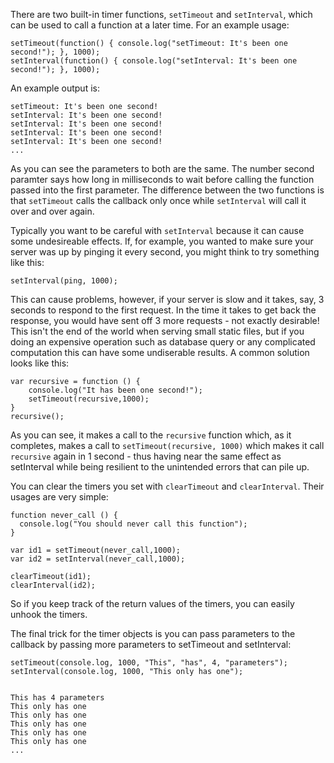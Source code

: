 There are two built-in timer functions, `setTimeout` and `setInterval`, which can be used to call a function at a later time. For an example usage:

    setTimeout(function() { console.log("setTimeout: It's been one second!"); }, 1000);
    setInterval(function() { console.log("setInterval: It's been one second!"); }, 1000);

An example output is:

    setTimeout: It's been one second!
    setInterval: It's been one second!
    setInterval: It's been one second!
    setInterval: It's been one second!
    setInterval: It's been one second!
    ...

As you can see the parameters to both are the same. The number second paramter says how long in milliseconds to wait before calling the function passed into the first parameter. The difference between the two functions is that `setTimeout` calls the callback only once while `setInterval` will call it over and over again.

Typically you want to be careful with `setInterval` because it can cause some undesireable effects.  If, for example, you wanted to make sure your server was up by pinging it every second, you might think to try something like this:

    setInterval(ping, 1000);

This can cause problems, however, if your server is slow and it takes, say, 3 seconds to respond to the first request. In the time it takes to get back the response, you would have sent off 3 more requests - not exactly desirable!  This isn't the end of the world when serving small static files, but if you doing an expensive operation such as database query or any complicated computation this can have some undiserable results. A common solution looks like this:

    var recursive = function () {
        console.log("It has been one second!");
        setTimeout(recursive,1000);
    }
    recursive();

As you can see, it makes a call to the `recursive` function which, as it completes, makes a call to `setTimeout(recursive, 1000)` which makes it call `recursive` again in 1 second - thus having near the same effect as setInterval while being resilient to the unintended errors that can pile up.

You can clear the timers you set with `clearTimeout` and `clearInterval`. Their usages are very simple:

    function never_call () {
      console.log("You should never call this function");
    }

    var id1 = setTimeout(never_call,1000);
    var id2 = setInterval(never_call,1000);

    clearTimeout(id1);
    clearInterval(id2);

So if you keep track of the return values of the timers, you can easily unhook the timers. 

The final trick for the timer objects is you can pass parameters to the callback by passing more parameters to setTimeout and setInterval:

    setTimeout(console.log, 1000, "This", "has", 4, "parameters");
    setInterval(console.log, 1000, "This only has one");


    This has 4 parameters
    This only has one
    This only has one
    This only has one
    This only has one
    This only has one
    ...
